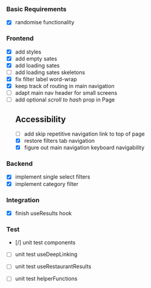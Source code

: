 ### Basic Requirements
-   [x] randomise functionality

### Frontend
-   [x] add styles
-   [x] add empty sates
-   [x] add loading sates
-   [ ] add loading sates skeletons
-   [x] fix filter label word-wrap
-   [x] keep track of routing in main navigation
-   [ ] adapt main nav header for small screens
-   [ ] add optional _scroll to hash_ prop in Page
    ## Accessibility
    -   [ ] add skip repetitive navigation link to top of page
    -   [x] restore filters tab navigation
    -   [x] figure out main navigation keyboard navigability

### Backend
-   [x] implement single select filters
-   [x] implement category filter

### Integration
-   [x] finish useResults hook

### Test
-   [/] unit test components
-   [ ] unit test useDeepLinking
-   [ ] unit test useRestaurantResults
-   [ ] unit test helperFunctions

